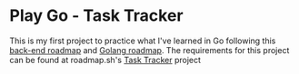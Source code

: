 # Play Go - Task Tracker

This is my first project to practice what I've learned in Go following this [back-end roadmap](https://roadmap.sh/backend) and [Golang roadmap](https://roadmap.sh/golang).
The requirements for this project can be found at roadmap.sh's [Task Tracker](https://roadmap.sh/projects/task-tracker) project
